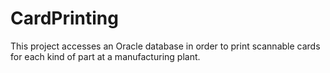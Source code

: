 # CardPrinting
This project accesses an Oracle database in order to print scannable cards for each kind of part at a manufacturing plant.
